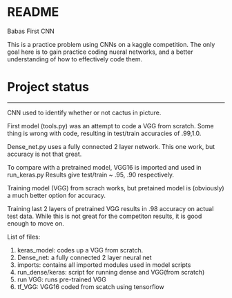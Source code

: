 # README
Babas First CNN

This is a practice problem using CNNs on a kaggle competition. The only goal here is to gain practice coding nueral networks, and a better understanding of how to effectively code them.

# Project status
---------------------------------
CNN used to identify whether or not cactus in picture.

First model (tools.py) was an attempt to code a VGG from scratch. Some thing is wrong with code, resulting in test/train accuracies of .99,1.0. 

Dense_net.py uses a fully connected 2 layer network. This one work, but accuracy is not that great.

To compare with a pretrained model, VGG16 is imported and used in run_keras.py
Results give test/train ~ .95, .90 respectively.

Training model (VGG) from scrach works, but pretained model is (obviously) a much better option for accuracy. 

Training last 2 layers of pretrained VGG results in .98 accuracy on actual test data. While this is not great for the competiton results, it is good enough to move on. 

List of files:
1. keras_model: codes up a VGG from scratch. 
2. Dense_net: a fully connected 2 layer neural net
3. imports: contains all imported modules used in model scripts
4. run_dense/keras: script for running dense and VGG(from scratch)
5. run VGG: runs pre-trained VGG
6. tf_VGG: VGG16 coded from scatch using tensorflow

